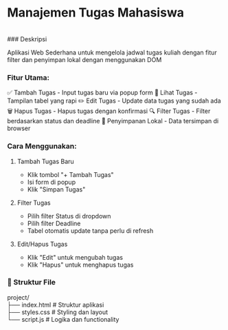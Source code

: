 ﻿# Manajemen Tugas Mahasiswa
<br>
### Deskripsi

Aplikasi Web Sederhana untuk mengelola jadwal tugas kuliah dengan fitur filter dan penyimpan lokal dengan menggunakan DOM

### Fitur Utama:
✅ Tambah Tugas - Input tugas baru via popup form
👀 Lihat Tugas - Tampilan tabel yang rapi
✏️ Edit Tugas - Update data tugas yang sudah ada
🗑️ Hapus Tugas - Hapus tugas dengan konfirmasi
🔍 Filter Tugas - Filter berdasarkan status dan deadline
💾 Penyimpanan Lokal - Data tersimpan di browser

### Cara Menggunakan:
1. Tambah Tugas Baru
    -   Klik tombol "+ Tambah Tugas"
    -   Isi form di popup
    -   Klik "Simpan Tugas"

2. Filter Tugas
    -   Pilih filter Status di dropdown
    -   Pilih filter Deadline
    -   Tabel otomatis update tanpa perlu di refresh

3. Edit/Hapus Tugas
    -   Klik "Edit" untuk mengubah tugas
    -   Klik "Hapus" untuk menghapus tugas

### 📁 Struktur File
project/<br>
├── index.html      # Struktur aplikasi <br>
├── styles.css      # Styling dan layout  <br>
└── script.js       # Logika dan functionality






